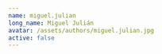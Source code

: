 ```yaml
---
name: miguel.julian
long_name: Miguel Julián
avatar: /assets/authors/miguel.julian.jpg
active: false
---
```

